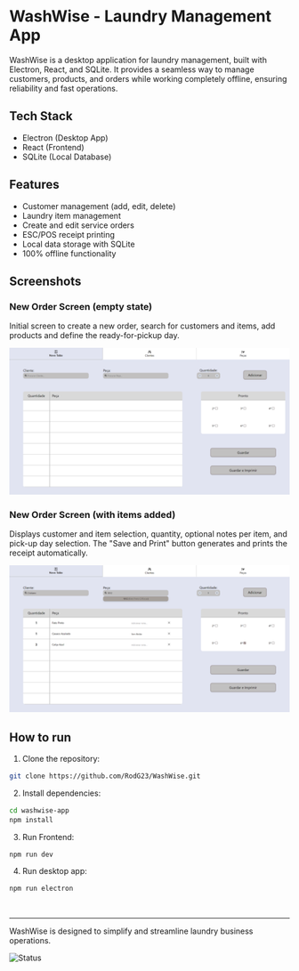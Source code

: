 # WashWise - Laundry Management App
WashWise is a desktop application for laundry management, built with Electron, React, and SQLite. It provides a seamless way to manage customers, products, and orders while working completely offline, ensuring reliability and fast operations.

## Tech Stack
- Electron (Desktop App) 
- React (Frontend)
- SQLite (Local Database)

## Features

- Customer management (add, edit, delete)
- Laundry item management
- Create and edit service orders
- ESC/POS receipt printing
- Local data storage with SQLite
- 100% offline functionality


## Screenshots

### New Order Screen (empty state)

Initial screen to create a new order, search for customers and items, add products and define the ready-for-pickup day.

![New order empty](washwise-app/public/general.png)

### New Order Screen (with items added)

Displays customer and item selection, quantity, optional notes per item, and pick-up day selection. The "Save and Print" button generates and prints the receipt automatically.

![Order filled](washwise-app/public/filled.png)

## How to run

1. Clone the repository:
```bash
git clone https://github.com/RodG23/WashWise.git
```

2. Install dependencies:
```bash
cd washwise-app
npm install
```

3. Run Frontend:
```bash
npm run dev
```

4. Run desktop app:
```bash
npm run electron
```
<br/>

---

WashWise is designed to simplify and streamline laundry business operations.

![Status](https://img.shields.io/badge/status-in%20development-yellow)

